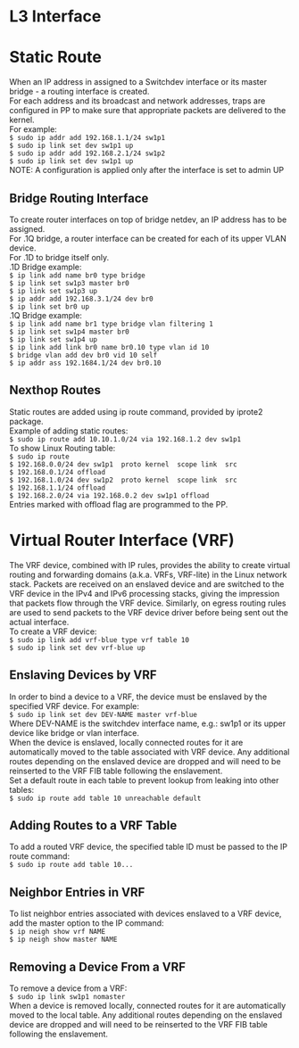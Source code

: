 # L3 Interface

# Static Route
When an IP address in assigned to a Switchdev interface or its master bridge - a routing interface is created.  
For each address and its broadcast and network addresses, traps are configured in PP to make sure that appropriate packets are delivered to the kernel.  
For example:  
`$ sudo ip addr add 192.168.1.1/24 sw1p1`  
`$ sudo ip link set dev sw1p1 up`  
`$ sudo ip addr add 192.168.2.1/24 sw1p2`  
`$ sudo ip link set dev sw1p1 up`  
NOTE: A configuration is applied only after the interface is set to admin UP  

## Bridge Routing Interface
To create router interfaces on top of bridge netdev, an IP address has to be assigned.  
For .1Q bridge, a router interface can be created for each of its upper VLAN device.  
For .1D to bridge itself only.  
.1D Bridge example:  
`$ ip link add name br0 type bridge`  
`$ ip link set sw1p3 master br0`   
`$ ip link set sw1p3 up`  
`$ ip addr add 192.168.3.1/24 dev br0`  
`$ ip link set br0 up`  
.1Q Bridge example:  
`$ ip link add name br1 type bridge vlan filtering 1`  
`$ ip link set sw1p4 master br0`  
`$ ip link set sw1p4 up`  
`$ ip link add link br0 name br0.10 type vlan id 10`  
`$ bridge vlan add dev br0 vid 10 self`  
`$ ip addr ass 192.1684.1/24 dev br0.10`  

## Nexthop Routes  
Static routes are added using ip route command, provided by iprote2 package.  
Example of adding static routes:  
`$ sudo ip route add 10.10.1.0/24 via 192.168.1.2 dev sw1p1`  
To show Linux Routing table:  
`$ sudo ip route`  
`$ 192.168.0.0/24 dev sw1p1  proto kernel  scope link  src`  
`$ 192.168.0.1/24 offload`  
`$ 192.168.1.0/24 dev sw1p2  proto kernel  scope link  src`  
`$ 192.168.1.1/24 offload`  
`$ 192.168.2.0/24 via 192.168.0.2 dev sw1p1 offload`  
Entries marked with offload flag are programmed to the PP.   

# Virtual Router Interface (VRF)  
The VRF device, combined with IP rules, provides the ability to create virtual routing and forwarding domains (a.k.a. VRFs, VRF-lite) in the Linux network stack. Packets are received on an enslaved device and are switched to the VRF device in the IPv4 and IPv6 processing stacks, giving the impression that packets flow through the VRF device. Similarly, on egress routing rules are used to send packets to the VRF device driver before being sent out the actual interface.  
To create a VRF device:  
`$ sudo ip link add vrf-blue type vrf table 10`  
`$ sudo ip link set dev vrf-blue up`  

## Enslaving Devices by VRF  
In order to bind a device to a VRF, the device must be enslaved by the specified VRF device. For example:  
`$ sudo ip link set dev DEV-NAME master vrf-blue`  
   Where DEV-NAME is the switchdev interface name, e.g.: sw1p1 or its upper device like bridge or vlan interface.  
When the device is enslaved, locally connected routes for it are automatically moved to the table associated with VRF device. Any additional routes depending on the enslaved device are dropped and will need to be reinserted to the VRF FIB table following the enslavement.  
Set a default route in each table to prevent lookup from leaking into other tables:  
`$ sudo ip route add table 10 unreachable default`

## Adding Routes to a VRF Table  
To add a routed VRF device, the specified table ID must be passed to the IP route command:  
`$ sudo ip route add table 10...`  

## Neighbor Entries in VRF  
To list neighbor entries associated with devices enslaved to a VRF device, add the master option to the IP command:  
`$ ip neigh show vrf NAME`  
`$ ip neigh show master NAME`  

## Removing a Device From a VRF  
To remove a device from a VRF:  
`$ sudo ip link sw1p1 nomaster`  
When a device is removed locally, connected routes for it are automatically moved to the local table. Any additional routes depending on the enslaved device are dropped and will need to be reinserted to the VRF FIB table following the enslavement.  
